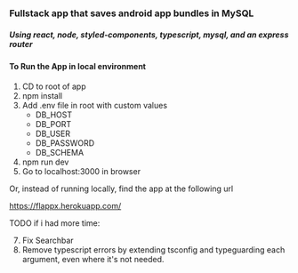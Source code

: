 ### Fullstack app that saves android app bundles in MySQL

##### Using react, node, styled-components, typescript, mysql, and an express router

#### To Run the App in local environment

1. CD to root of app
2. npm install
3. Add .env file in root with custom values
   - DB_HOST
   - DB_PORT
   - DB_USER
   - DB_PASSWORD
   - DB_SCHEMA
4. npm run dev
5. Go to localhost:3000 in browser

Or, instead of running locally, find the app at the following url

https://flappx.herokuapp.com/

TODO if i had more time:

7. Fix Searchbar
8. Remove typescript errors by extending tsconfig and typeguarding each argument, even where it's not needed.
